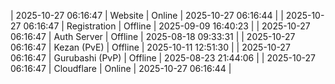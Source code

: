 | 2025-10-27 06:16:47 | Website | Online | 2025-10-27 06:16:44 |
| 2025-10-27 06:16:47 | Registration | Offline | 2025-09-09 16:40:23 |
| 2025-10-27 06:16:47 | Auth Server | Offline | 2025-08-18 09:33:31 |
| 2025-10-27 06:16:47 | Kezan (PvE) | Offline | 2025-10-11 12:51:30 |
| 2025-10-27 06:16:47 | Gurubashi (PvP) | Offline | 2025-08-23 21:44:06 |
| 2025-10-27 06:16:47 | Cloudflare | Online | 2025-10-27 06:16:44 |
